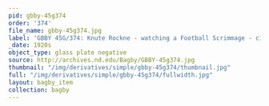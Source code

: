 ```yaml
---
pid: gbby-45g374
order: '374'
file_name: gbby-45g374.jpg
label: 'GBBY 45G/374: Knute Rockne - watching a Football Scrimmage - c1920s'
_date: 1920s
object_type: glass plate negative
source: http://archives.nd.edu/Bagby/GBBY-45g374.jpg
thumbnail: "/img/derivatives/simple/gbby-45g374/thumbnail.jpg"
full: "/img/derivatives/simple/gbby-45g374/fullwidth.jpg"
layout: bagby_item
collection: bagby
---
```

